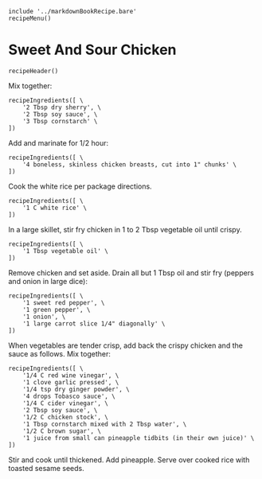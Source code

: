 ~~~ markdown-script
include '../markdownBookRecipe.bare'
recipeMenu()
~~~

# Sweet And Sour Chicken

~~~ markdown-script
recipeHeader()
~~~

Mix together:

~~~ markdown-script
recipeIngredients([ \
    '2 Tbsp dry sherry', \
    '2 Tbsp soy sauce', \
    '3 Tbsp cornstarch' \
])
~~~

Add and marinate for 1/2 hour:

~~~ markdown-script
recipeIngredients([ \
    '4 boneless, skinless chicken breasts, cut into 1" chunks' \
])
~~~

Cook the white rice per package directions.

~~~ markdown-script
recipeIngredients([ \
    '1 C white rice' \
])
~~~

In a large skillet, stir fry chicken in 1 to 2 Tbsp vegetable oil until crispy.

~~~ markdown-script
recipeIngredients([ \
    '1 Tbsp vegetable oil' \
])
~~~

Remove chicken and set aside. Drain all but 1 Tbsp oil and stir fry (peppers and onion in large
dice):

~~~ markdown-script
recipeIngredients([ \
    '1 sweet red pepper', \
    '1 green pepper', \
    '1 onion', \
    '1 large carrot slice 1/4" diagonally' \
])
~~~

When vegetables are tender crisp, add back the crispy chicken and the sauce as follows. Mix
together:

~~~ markdown-script
recipeIngredients([ \
    '1/4 C red wine vinegar', \
    '1 clove garlic pressed', \
    '1/4 tsp dry ginger powder', \
    '4 drops Tobasco sauce', \
    '1/4 C cider vinegar', \
    '2 Tbsp soy sauce', \
    '1/2 C chicken stock', \
    '1 Tbsp cornstarch mixed with 2 Tbsp water', \
    '1/2 C brown sugar', \
    '1 juice from small can pineapple tidbits (in their own juice)' \
])
~~~

Stir and cook until thickened. Add pineapple. Serve over cooked rice with toasted sesame seeds.
